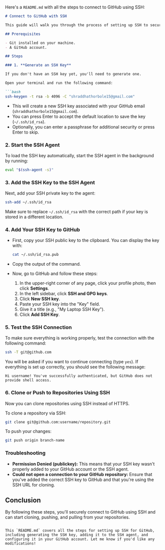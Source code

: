 Here's a `README.md` with all the steps to connect to GitHub using SSH:

````markdown
# Connect to GitHub with SSH

This guide will walk you through the process of setting up SSH to securely connect to GitHub and clone/push repositories.

## Prerequisites

- Git installed on your machine.
- A GitHub account.

## Steps

### 1. **Generate an SSH Key**

If you don't have an SSH key yet, you'll need to generate one.

Open your terminal and run the following command:

```bash
ssh-keygen -t rsa -b 4096 -C "shraddhathorbole15@gmail.com"
````

* This will create a new SSH key associated with your GitHub email (`shraddhathorbole15@gmail.com`).
* You can press Enter to accept the default location to save the key (`~/.ssh/id_rsa`).
* Optionally, you can enter a passphrase for additional security or press Enter to skip.

### 2. **Start the SSH Agent**

To load the SSH key automatically, start the SSH agent in the background by running:

```bash
eval "$(ssh-agent -s)"
```

### 3. **Add the SSH Key to the SSH Agent**

Next, add your SSH private key to the agent:

```bash
ssh-add ~/.ssh/id_rsa
```

Make sure to replace `~/.ssh/id_rsa` with the correct path if your key is stored in a different location.

### 4. **Add Your SSH Key to GitHub**

* First, copy your SSH public key to the clipboard. You can display the key with:

  ```bash
  cat ~/.ssh/id_rsa.pub
  ```

* Copy the output of the command.

* Now, go to GitHub and follow these steps:

  1. In the upper-right corner of any page, click your profile photo, then click **Settings**.
  2. In the left sidebar, click **SSH and GPG keys**.
  3. Click **New SSH key**.
  4. Paste your SSH key into the "Key" field.
  5. Give it a title (e.g., "My Laptop SSH Key").
  6. Click **Add SSH Key**.

### 5. **Test the SSH Connection**

To make sure everything is working properly, test the connection with the following command:

```bash
ssh -T git@github.com
```

You will be asked if you want to continue connecting (type `yes`). If everything is set up correctly, you should see the following message:

```
Hi username! You've successfully authenticated, but GitHub does not provide shell access.
```

### 6. **Clone or Push to Repositories Using SSH**

Now you can clone repositories using SSH instead of HTTPS.

To clone a repository via SSH:

```bash
git clone git@github.com:username/repository.git
```

To push your changes:

```bash
git push origin branch-name
```

### Troubleshooting

* **Permission Denied (publickey):** This means that your SSH key wasn't properly added to your GitHub account or the SSH agent.
* **Could not open a connection to your GitHub repository:** Ensure that you've added the correct SSH key to GitHub and that you're using the SSH URL for cloning.

## Conclusion

By following these steps, you'll securely connect to GitHub using SSH and can start cloning, pushing, and pulling from your repositories.

```

This `README.md` covers all the steps for setting up SSH for GitHub, including generating the SSH key, adding it to the SSH agent, and configuring it in your GitHub account. Let me know if you'd like any modifications!
```

